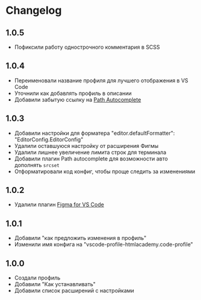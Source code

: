 # Changelog

## 1.0.5
- Пофиксили работу однострочного комментария в SCSS

## 1.0.4
- Переименовали название профиля для лучшего отображения в VS Code
- Уточнили как добавлять профиль в описании
- Добавили забытую ссылку на [Path Autocomplete](https://marketplace.visualstudio.com/items?itemName=ionutvmi.path-autocomplete)

## 1.0.3
- Добавили настройки для форматера "editor.defaultFormatter": "EditorConfig.EditorConfig"
- Удалили оставшуюся настройку от расширения Фигмы
- Удалили лишнее увеличение лимита строк для терминала
- Добавили плагин Path autocomplete для возможности авто дополнять `srcset`
- Отформатировали код конфиг, чтобы проще следить за изменениями

## 1.0.2
- Удалили плагин [Figma for VS Code](https://marketplace.visualstudio.com/items?itemName=figma.figma-vscode-extension)

## 1.0.1
- Добавили "как предложить изменения в профиль"
- Изменили имя конфига на "vscode-profile-htmlacademy.code-profile"

## 1.0.0
- Создали профиль
- Добавили "Как устанавливать"
- Добавили список расширений с настройками
